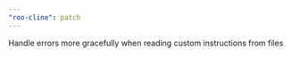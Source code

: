 ```yaml
---
"roo-cline": patch
---
```


Handle errors more gracefully when reading custom instructions from files
